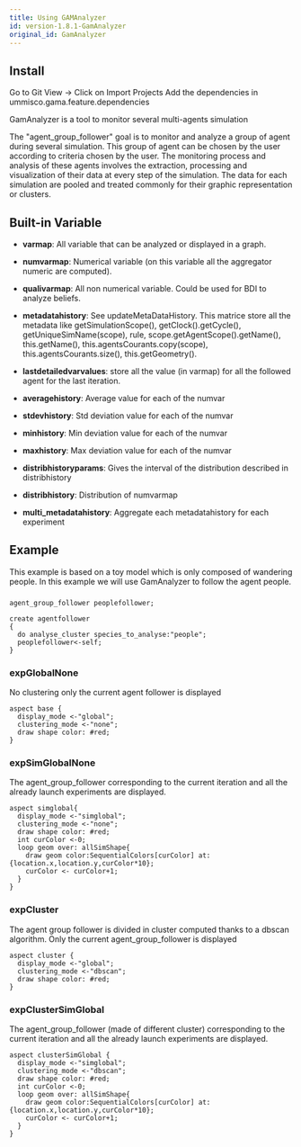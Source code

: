 ```yaml
---
title: Using GAMAnalyzer
id: version-1.8.1-GamAnalyzer
original_id: GamAnalyzer
---
```


[//]: # (startConcept|run_several_models_using_gamanalyzer)

## Install

Go to Git View -> Click on Import Projects
Add the dependencies in ummisco.gama.feature.dependencies

GamAnalyzer is a tool to monitor several multi-agents simulation

The "agent_group_follower" goal is to monitor and analyze a group of agent during several simulation. This group of agent can be chosen by the user according to criteria chosen by the user. The monitoring process and analysis of these agents involves the extraction, processing and visualization of their data at every step of the simulation.  The data for each simulation are pooled and treated commonly for their graphic representation or clusters.

## Built-in Variable




* **varmap**: All variable that can be analyzed or displayed in a graph.

* **numvarmap**: Numerical variable (on this variable all the aggregator numeric are computed). 

* **qualivarmap**: All non numerical variable. Could be used for BDI to analyze beliefs.

* **metadatahistory**: See updateMetaDataHistory. This matrice store all the metadata like getSimulationScope(), getClock().getCycle(), getUniqueSimName(scope), rule, scope.getAgentScope().getName(), this.getName(), this.agentsCourants.copy(scope), this.agentsCourants.size(), this.getGeometry().


* **lastdetailedvarvalues**: store all the value (in varmap) for all the followed agent for the last iteration.



* **averagehistory**: Average value for each of the numvar 
* **stdevhistory**: Std deviation value for each of the numvar 
* **minhistory**: Min deviation value for each of the numvar 
* **maxhistory**: Max deviation value for each of the numvar
* **distribhistoryparams**: Gives the interval of the distribution described in distribhistory
* **distribhistory**: Distribution of numvarmap

* **multi_metadatahistory**: Aggregate each metadatahistory for each experiment 


## Example 

This example is based on a toy model which is only composed of wandering people. In this example we will use GamAnalyzer to follow the agent people. 

### 
```
agent_group_follower peoplefollower;
```
```
create agentfollower 
{
  do analyse_cluster species_to_analyse:"people";
  peoplefollower<-self;
}
```

### expGlobalNone
No clustering only the current agent follower is displayed
```
aspect base {
  display_mode <-"global";
  clustering_mode <-"none";
  draw shape color: #red;
}
```

### expSimGlobalNone 
The agent_group_follower corresponding to the current iteration and all the already launch experiments are displayed. 
```
aspect simglobal{
  display_mode <-"simglobal";
  clustering_mode <-"none";
  draw shape color: #red;
  int curColor <-0;
  loop geom over: allSimShape{
    draw geom color:SequentialColors[curColor] at:{location.x,location.y,curColor*10};
    curColor <- curColor+1;
  }
}
```
### expCluster
The agent group follower is divided in cluster computed thanks to a dbscan algorithm. Only the current agent_group_follower is displayed
```
aspect cluster {
  display_mode <-"global";
  clustering_mode <-"dbscan";
  draw shape color: #red;
}
```
### expClusterSimGlobal
The agent_group_follower (made of different cluster) corresponding to the current iteration and all the already launch experiments are displayed. 

```
aspect clusterSimGlobal {
  display_mode <-"simglobal";
  clustering_mode <-"dbscan";
  draw shape color: #red;
  int curColor <-0;
  loop geom over: allSimShape{
    draw geom color:SequentialColors[curColor] at:{location.x,location.y,curColor*10};
    curColor <- curColor+1;
  } 
}
```

[//]: # (endConcept|run_several_models_using_gamanalyzer)